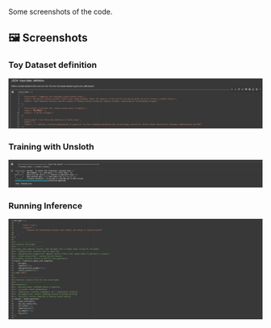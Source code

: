 Some screenshots of the code.

## 🖼️ Screenshots

### Toy Dataset definition
![Dataset definition](./ImagesCode/dataset_definition.png)

### Training with Unsloth
![Training Code](./ImagesCode/model_training.png)

### Running Inference
![Inference Code](./ImagesCode/inference.png)
